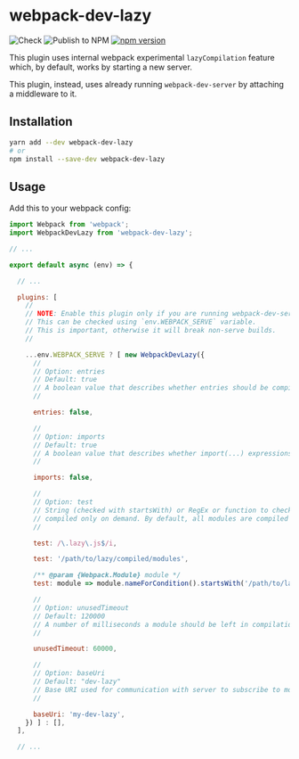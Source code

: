 # webpack-dev-lazy

![Check](https://github.com/Tarik02/webpack-dev-lazy/actions/workflows/check.yml/badge.svg)
![Publish to NPM](https://github.com/Tarik02/webpack-dev-lazy/actions/workflows/publish-to-npm.yml/badge.svg)
[![npm version](https://badge.fury.io/js/webpack-dev-lazy.svg)](https://badge.fury.io/js/webpack-dev-lazy)

This plugin uses internal webpack experimental `lazyCompilation` feature which, by default, works by starting a new server.

This plugin, instead, uses already running `webpack-dev-server` by attaching a middleware to it.

## Installation

```bash
yarn add --dev webpack-dev-lazy
# or
npm install --save-dev webpack-dev-lazy
```

## Usage

Add this to your webpack config:
```js
import Webpack from 'webpack';
import WebpackDevLazy from 'webpack-dev-lazy';

// ...

export default async (env) => {

  // ...

  plugins: [
    //
    // NOTE: Enable this plugin only if you are running webpack-dev-server.
    // This can be checked using `env.WEBPACK_SERVE` variable.
    // This is important, otherwise it will break non-serve builds.
    //

    ...env.WEBPACK_SERVE ? [ new WebpackDevLazy({
      //
      // Option: entries
      // Default: true
      // A boolean value that describes whether entries should be compiled only on demand.
      //

      entries: false,

      //
      // Option: imports
      // Default: true
      // A boolean value that describes whether import(...) expressions should be compiled only on demand.
      //

      imports: false,

      //
      // Option: test
      // String (checked with startsWith) or RegEx or function to check whether the module should by
      // compiled only on demand. By default, all modules are compiled on demand.
      //

      test: /\.lazy\.js$/i,

      test: '/path/to/lazy/compiled/modules',

      /** @param {Webpack.Module} module */
      test: module => module.nameForCondition().startsWith('/path/to/lazy/compiled/modules'),

      //
      // Option: unusedTimeout
      // Default: 120000
      // A number of milliseconds a module should be left in compilation after last module user has disconnected.
      //

      unusedTimeout: 60000,

      //
      // Option: baseUri
      // Default: "dev-lazy"
      // Base URI used for communication with server to subscribe to modules.
      //

      baseUri: 'my-dev-lazy',
    }) ] : [],
  ],

  // ...
```
